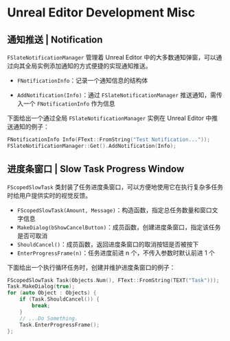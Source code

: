 # Unreal Editor Development Misc

## 通知推送 | Notification

`FSlateNotificationManager` 管理着 Unreal Editor 中的大多数通知弹窗，可以通过向其全局实例添加通知的方式便捷的实现通知推送。

- `FNotificationInfo`：记录一个通知信息的结构体

- `AddNotification(Info)`：通过 `FSlateNotificationManager` 推送通知，需传入一个 `FNotificationInfo` 作为信息

下面给出一个通过全局 `FSlateNotificationManager` 实例在 Unreal Editor 中推送通知的例子：

```cpp
FNotificationInfo Info(FText::FromString("Test Notification..."));
FSlateNotificationManager::Get().AddNotification(Info);
```

## 进度条窗口 | Slow Task Progress Window

`FScopedSlowTask` 类封装了任务进度条窗口，可以方便地使用它在执行复杂多任务时给用户提供实时的视觉反馈。

- `FScopedSlowTask(Amount, Message)`：构造函数，指定总任务数量和窗口文字信息
- `MakeDialog(bShowCancelButton)`：成员函数，创建进度条窗口，指定该任务是否可取消
- `ShouldCancel()`：成员函数，返回进度条窗口的取消按钮是否被按下
- `EnterProgressFrame(n)`：任务进度前进 n 个，不传入参数时默认前进 1 个

下面给出一个执行循环任务时，创建并维护进度条窗口的例子：

```cpp
FScopedSlowTask Task(Objects.Num(), FText::FromString(TEXT("Task")));
Task.MakeDialog(true);
for (auto Object : Objects) {
    if (Task.ShouldCancel()) {
        break;
    }
    // ...Do Something.
    Task.EnterProgressFrame();
};
```
